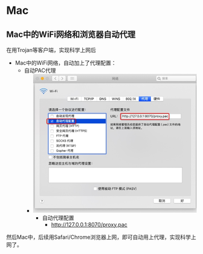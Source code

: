 # Mac

## Mac中的WiFi网络和浏览器自动代理

在用Trojan等客户端，实现科学上网后

* Mac中的WiFi网络，自动加上了代理配置：
  * 自动PAC代理
    * ![mac_trojan_pac_auto_proxy](../../../assets/img/mac_trojan_pac_auto_proxy.jpg)
      * 自动代理配置
        * http://127.0.0.1:8070/proxy.pac

然后Mac中，后续用Safari/Chrome浏览器上网，即可自动用上代理，实现科学上网了。
